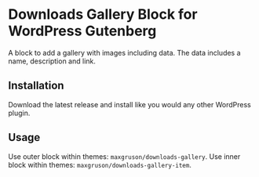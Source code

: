 # Downloads Gallery Block for WordPress Gutenberg

A block to add a gallery with images including data. The data includes a name, description and link.

## Installation

Download the latest release and install like you would any other WordPress plugin.

## Usage

Use outer block within themes: `maxgruson/downloads-gallery`.
Use inner block within themes: `maxgruson/downloads-gallery-item`.
